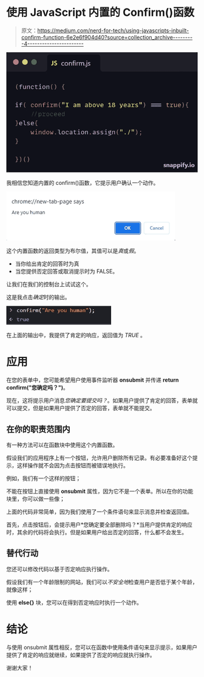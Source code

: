 # 使用 JavaScript 内置的 Confirm()函数

> 原文：<https://medium.com/nerd-for-tech/using-javascripts-inbuilt-confirm-function-6e2e6f904d40?source=collection_archive---------4----------------------->

![](img/3ed74bb02adf66d6be4ade6dc63d051d.png)

我相信您知道内置的 confirm()函数，它提示用户确认一个动作。

![](img/bff45dd4e407b05330f5a48c6b8e16a5.png)

这个内置函数的返回类型为布尔值，其值可以是*真*或*假*。

*   当你给出肯定的回答时为真
*   当您提供否定回答或取消提示时为 FALSE。

让我们在我们的控制台上试试这个。

这是我点击*确定*时的输出。

![](img/c1384e7dc42ab2d1f14efbd3b6b875b2.png)

在上面的输出中，我提供了肯定的响应，返回值为 *TRUE* 。

# 应用

在您的表单中，您可能希望用户使用事件监听器 **onsubmit** 并传递 **return confirm("您确定吗？")**。

现在，这将提示用户消息*您确定要提交吗？*。如果用户提供了肯定的回答，表单就可以提交，但是如果用户提供了否定的回答，表单就不能提交。

## 在你的职责范围内

有一种方法可以在函数块中使用这个内置函数。

假设我们的应用程序上有一个按钮，允许用户删除所有记录。有必要准备好这个提示，这样操作就不会因为点击按钮而被错误地执行。

例如，我们有一个这样的按钮；

不能在按钮上直接使用 **onsubmit** 属性，因为它不是一个表单。所以在你的功能块里，你可以做一些像；

上面的代码非常简单，因为我们使用了一个条件语句来显示消息并检查返回值。

首先，点击按钮后，会提示用户*您确定要全部删除吗？*当用户提供肯定的响应时，其余的代码将会执行。但是如果用户给出否定的回答，什么都不会发生。

## 替代行动

您还可以修改代码以基于否定响应执行操作。

假设我们有一个年龄限制的网站，我们可以*不安全地*检查用户是否低于某个年龄，就像这样；

使用 **else{}** 块，您可以在得到否定响应时执行一个动作。

# 结论

与使用 onsubmit 属性相反，您可以在函数中使用条件语句来显示提示，如果用户提供了肯定的响应就继续，如果提供了否定的响应就执行操作。

谢谢大家！